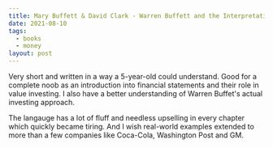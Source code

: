 ```yaml
---
title: Mary Buffett & David Clark - Warren Buffett and the Interpretation of Financial Statements
date: 2021-08-10
tags:
  - books
  - money
layout: post
---
```


Very short and written in a way a 5-year-old could understand. Good for a complete noob as an introduction into financial statements and their role in value investing. I also have a better understanding of Warren Buffet's actual investing approach.

The langauge has a lot of fluff and needless upselling in every chapter which quickly became tiring. And I wish real-world examples extended to more than a few companies like Coca-Cola, Washington Post and GM.
